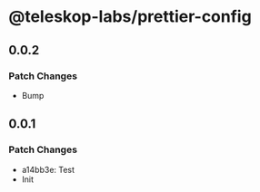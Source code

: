 # @teleskop-labs/prettier-config

## 0.0.2

### Patch Changes

- Bump

## 0.0.1

### Patch Changes

- a14bb3e: Test
- Init

